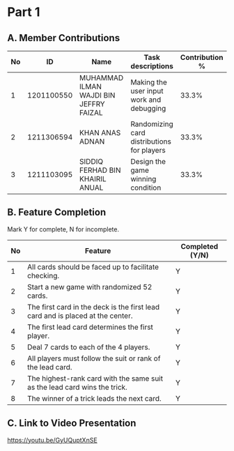 # Part 1

## A. Member Contributions

No | ID         | Name                                       | Task descriptions                           | Contribution %
-- | ---------- | ------------------------------------------ | --------------------------------------------| --------------
1  | 1201100550 | MUHAMMAD ILMAN WAJDI BIN JEFFRY FAIZAL     | Making the user input work and debugging    | 33.3%
2  | 1211306594 | KHAN ANAS ADNAN                            | Randomizing card distributions for players  | 33.3%
3  | 1211103095 | SIDDIQ FERHAD BIN KHAIRIL ANUAL            | Design the game winning condition           | 33.3%


## B. Feature Completion

Mark Y for complete, N for incomplete.

No | Feature                                                                         | Completed (Y/N)
-- | ------------------------------------------------------------------------------- | ---------------
1  | All cards should be faced up to facilitate checking.                            |        Y
2  | Start a new game with randomized 52 cards.                                      |        Y
3  | The first card in the deck is the first lead card and is placed at the center.  |        Y
4  | The first lead card determines the first player.                                |        Y
5  | Deal 7 cards to each of the 4 players.                                          |        Y
6  | All players must follow the suit or rank of the lead card.                      |        Y
7  | The highest-rank card with the same suit as the lead card wins the trick.       |        Y
8  | The winner of a trick leads the next card.                                      |        Y


## C. Link to Video Presentation

https://youtu.be/GyUQuptXnSE

